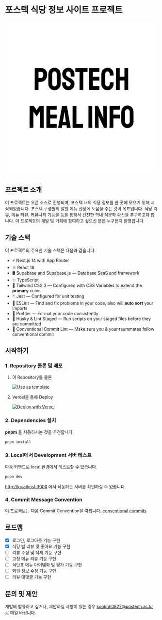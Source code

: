 # 포스텍 식당 정보 사이트 프로젝트

![Main Image](public/favicon/android-chrome-512x512.png)

## 프로젝트 소개

이 프로젝트는 오픈 소스로 진행되며, 포스텍 내의 식당 정보를 한 곳에 모으기 위해 시작되었습니다. 포스텍 구성원의 알찬 메뉴 선정에 도움을 주는 것이 목표입니다. 식당 리뷰, 메뉴 리뷰, 커뮤니티 기능을 등을 통해서 건전한 학내 식문화 확산을 추구하고자 합니다. 이 프로젝트의 개발 및 기획에 참여하고 싶으신 분은 누구든지 환영입니다.

## 기술 스택

이 프로젝트의 주요한 기술 스택은 다음과 같습니다.

- ⚡️ Next.js 14 with App Router
- ⚛️ React 18
- 🛢️ Supabase and Supabase.js — Database SaaS and framework
- ✨ TypeScript
- 💨 Tailwind CSS 3 — Configured with CSS Variables to extend the **primary** color
- 🃏 Jest — Configured for unit testing
- 📏 ESLint — Find and fix problems in your code, also will **auto sort** your imports
- 💖 Prettier — Format your code consistently
- 🐶 Husky & Lint Staged — Run scripts on your staged files before they are committed
- 🤖 Conventional Commit Lint — Make sure you & your teammates follow conventional commit

## 시작하기

### 1. Repository 클론 및 배포

1. 이 Repository를 클론

   ![Use as template](https://user-images.githubusercontent.com/55318172/129183039-1a61e68d-dd90-4548-9489-7b3ccbb35810.png)

2. Vercel을 통해 Deploy

   [![Deploy with Vercel](https://vercel.com/button)](https://vercel.com/new/git/external?repository-url=https://github.com/kookhh0827/PostechMeal)

### 2. Dependencies 설치

**pnpm** 을 사용하시는 것을 추천합니다.

```bash
pnpm install
```

### 3. Local에서 Development 서버 테스트

다음 커맨드로 local 환경에서 테스트할 수 있습니다.

```bash
pnpm dev
```

[http://localhost:3000](http://localhost:3000) 에서 작동하는 서버를 확인하실 수 있습니다.

### 4. Commit Message Convention

이 프로젝트는 다음 Commit Convention을 따릅니다. [conventional commits](https://www.conventionalcommits.org/en/v1.0.0/)

## 로드맵

- [x] 로그인, 로그아웃 기능 구현
- [x] 식당 별 리뷰 및 좋아요 기능 구현
- [ ] 리뷰 수정 및 삭제 기능 구현
- [ ] 고정 메뉴 리뷰 기능 구현
- [ ] 식단표 메뉴 아이템화 및 평가 기능 구현
- [ ] 회원 정보 수정 기능 구현
- [ ] 리뷰 대댓글 기능 구현

## 문의 및 제안

개발에 합류하고 싶거나, 제안하실 사항이 있는 경우 kookhh0827@postech.ac.kr 로 메일 바랍니다.
